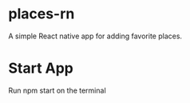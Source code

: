 # places-rn
A simple React native app for adding favorite places.

# Start App
Run npm start on the terminal
